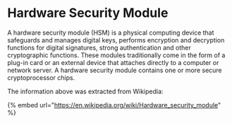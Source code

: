 # Hardware Security Module

A hardware security module (HSM) is a physical computing device that safeguards and manages digital keys, performs encryption and decryption functions for digital signatures, strong authentication and other cryptographic functions. These modules traditionally come in the form of a plug-in card or an external device that attaches directly to a computer or network server. A hardware security module contains one or more secure cryptoprocessor chips.

The information above was extracted from Wikipedia:

{% embed url="https://en.wikipedia.org/wiki/Hardware_security_module" %}
